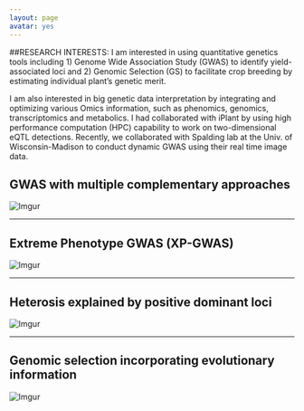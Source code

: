 ```yaml
---
layout: page
avatar: yes
---
```


##RESEARCH INTERESTS:
I am interested in using quantitative genetics tools including 1) Genome Wide Association Study (GWAS) to identify yield-associated loci and 2) Genomic Selection (GS) to facilitate crop breeding by estimating individual plant’s genetic merit. 

I am also interested in big genetic data interpretation by integrating and optimizing various Omics information, such as phenomics, genomics, transcriptomics and metabolics. I had collaborated with iPlant by using high performance computation (HPC) capability to work on two-dimensional eQTL detections. Recently, we collaborated with Spalding lab at the Univ. of Wisconsin-Madison to conduct dynamic GWAS using their real time image data.

## GWAS with multiple complementary approaches
![Imgur](http://i.imgur.com/M6D3Co4.png)

---------

## Extreme Phenotype GWAS (XP-GWAS)
![Imgur](http://i.imgur.com/Irkc4d8.png)

----------

## Heterosis explained by positive dominant loci
![Imgur](http://i.imgur.com/VRpjocs.png)

----------

## Genomic selection incorporating evolutionary information
![Imgur](http://i.imgur.com/QLz2eNN.png)

